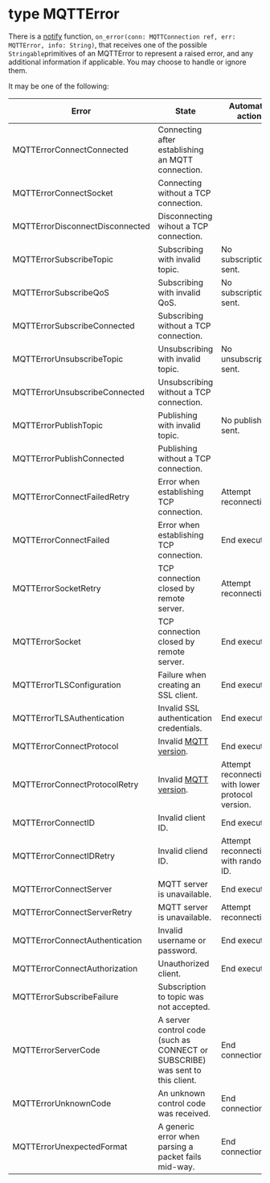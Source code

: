 # type MQTTError

There is a
[notify](//classes/interface-mqttconnectionnotify.md)
function,
`on_error(conn: MQTTConnection ref, err: MQTTError, info: String)`,
that receives one of the possible `Stringable`primitives of an MQTTError to
represent a raised error, and any additional information if applicable.
You may choose to handle or ignore them.

It may be one of the following:

Error | State | Automatic action | Information
--- | --- | --- | ---
MQTTErrorConnectConnected | Connecting after establishing an MQTT connection. | |
MQTTErrorConnectSocket | Connecting without a TCP connection. | |
MQTTErrorDisconnectDisconnected | Disconnecting wihout a TCP connection. | |
MQTTErrorSubscribeTopic | Subscribing with invalid topic. | No subscription sent. |
MQTTErrorSubscribeQoS | Subscribing with invalid QoS. | No subscription sent. |
MQTTErrorSubscribeConnected | Subscribing without a TCP connection. | |
MQTTErrorUnsubscribeTopic | Unsubscribing with invalid topic. | No unsubscription sent. |
MQTTErrorUnsubscribeConnected | Unsubscribing without a TCP connection. | |
MQTTErrorPublishTopic | Publishing with invalid topic. | No publish sent. |
MQTTErrorPublishConnected | Publishing without a TCP connection. | | |
MQTTErrorConnectFailedRetry | Error when establishing TCP connection. | Attempt reconnection. |
MQTTErrorConnectFailed | Error when establishing TCP connection. | End execution. |
MQTTErrorSocketRetry | TCP connection closed by remote server. | Attempt reconnection. |
MQTTErrorSocket | TCP connection closed by remote server. | End execution. |
MQTTErrorTLSConfiguration | Failure when creating an SSL client. | End execution. |
MQTTErrorTLSAuthentication | Invalid SSL authentication credentials. | End execution. |
MQTTErrorConnectProtocol | Invalid [MQTT version](//classes/type-mqttversion.md). | End execution. |
MQTTErrorConnectProtocolRetry | Invalid [MQTT version](//classes/type-mqttversion.md). | Attempt reconnection with lower protocol version. |
MQTTErrorConnectID | Invalid client ID. | End execution. |
MQTTErrorConnectIDRetry | Invalid cliend ID. | Attempt reconnection with random ID. |
MQTTErrorConnectServer | MQTT server is unavailable. | End execution. |
MQTTErrorConnectServerRetry | MQTT server is unavailable. | Attempt reconnection. |
MQTTErrorConnectAuthentication | Invalid username or password. | End execution. |
MQTTErrorConnectAuthorization | Unauthorized client. | End execution. |
MQTTErrorSubscribeFailure | Subscription to topic was not accepted. | | The subscription topic.
MQTTErrorServerCode | A server control code (such as CONNECT or SUBSCRIBE) was sent to this client. | End connection. | The control code as text.
MQTTErrorUnknownCode | An unknown control code was received. | End connection. | The control code byte in hexadecimal.
MQTTErrorUnexpectedFormat | A generic error when parsing a packet fails mid-way. | End connection. |
